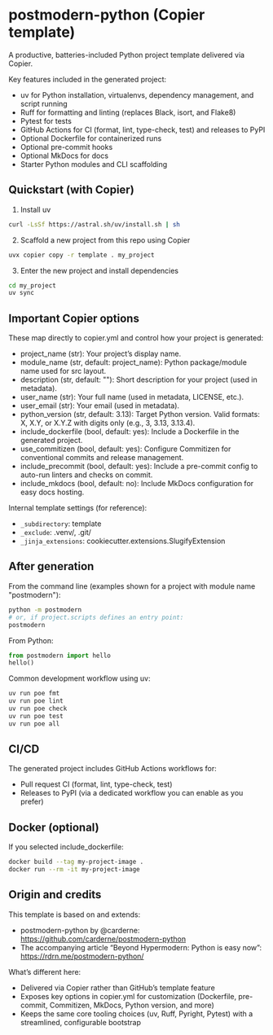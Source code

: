 # postmodern-python (Copier template)

A productive, batteries-included Python project template delivered via Copier.

Key features included in the generated project:
- uv for Python installation, virtualenvs, dependency management, and script running
- Ruff for formatting and linting (replaces Black, isort, and Flake8)
- Pytest for tests
- GitHub Actions for CI (format, lint, type-check, test) and releases to PyPI
- Optional Dockerfile for containerized runs
- Optional pre-commit hooks
- Optional MkDocs for docs
- Starter Python modules and CLI scaffolding

## Quickstart (with Copier)

1) Install uv
```bash
curl -LsSf https://astral.sh/uv/install.sh | sh
```

2) Scaffold a new project from this repo using Copier
```bash
uvx copier copy -r template . my_project
```

3) Enter the new project and install dependencies
```bash
cd my_project
uv sync
```

## Important Copier options

These map directly to copier.yml and control how your project is generated:

- project_name (str): Your project’s display name.
- module_name (str, default: project_name): Python package/module name used for src layout.
- description (str, default: ""): Short description for your project (used in metadata).
- user_name (str): Your full name (used in metadata, LICENSE, etc.).
- user_email (str): Your email (used in metadata).
- python_version (str, default: 3.13): Target Python version. Valid formats: X, X.Y, or X.Y.Z with digits only (e.g., 3, 3.13, 3.13.4).
- include_dockerfile (bool, default: yes): Include a Dockerfile in the generated project.
- use_commitizen (bool, default: yes): Configure Commitizen for conventional commits and release management.
- include_precommit (bool, default: yes): Include a pre-commit config to auto-run linters and checks on commit.
- include_mkdocs (bool, default: no): Include MkDocs configuration for easy docs hosting.

Internal template settings (for reference):
- `_subdirectory`: template
- `_exclude`: .venv/, .git/
- `_jinja_extensions`: cookiecutter.extensions.SlugifyExtension

## After generation

From the command line (examples shown for a project with module name "postmodern"):
```bash
python -m postmodern
# or, if project.scripts defines an entry point:
postmodern
```

From Python:
```python
from postmodern import hello
hello()
```

Common development workflow using uv:
```bash
uv run poe fmt
uv run poe lint
uv run poe check
uv run poe test
uv run poe all
```

## CI/CD

The generated project includes GitHub Actions workflows for:
- Pull request CI (format, lint, type-check, test)
- Releases to PyPI (via a dedicated workflow you can enable as you prefer)

## Docker (optional)

If you selected include_dockerfile:
```bash
docker build --tag my-project-image .
docker run --rm -it my-project-image
```

## Origin and credits

This template is based on and extends:
- postmodern-python by @carderne: https://github.com/carderne/postmodern-python
- The accompanying article “Beyond Hypermodern: Python is easy now”: https://rdrn.me/postmodern-python/

What’s different here:
- Delivered via Copier rather than GitHub’s template feature
- Exposes key options in copier.yml for customization (Dockerfile, pre-commit, Commitizen, MkDocs, Python version, and more)
- Keeps the same core tooling choices (uv, Ruff, Pyright, Pytest) with a streamlined, configurable bootstrap

